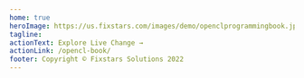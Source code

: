 ```yaml
---
home: true
heroImage: https://us.fixstars.com/images/demo/openclprogrammingbook.jpg
tagline: 
actionText: Explore Live Change →
actionLink: /opencl-book/
footer: Copyright © Fixstars Solutions 2022
---
```

